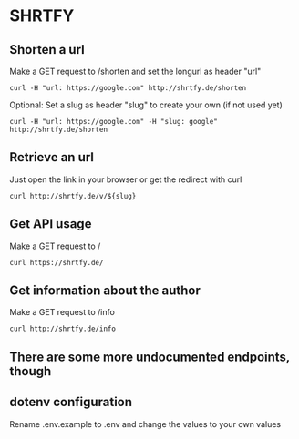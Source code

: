 # SHRTFY

## Shorten a url
Make a GET request to /shorten and set the longurl as header "url"
```
curl -H "url: https://google.com" http://shrtfy.de/shorten
```

Optional: Set a slug as header "slug" to create your own (if not used yet)
```
curl -H "url: https://google.com" -H "slug: google" http://shrtfy.de/shorten
```

## Retrieve an url
Just open the link in your browser or get the redirect with curl
```
curl http://shrtfy.de/v/${slug}
```

## Get API usage
Make a GET request to /
```
curl https://shrtfy.de/
```

## Get information about the author
Make a GET request to /info
```
curl http://shrtfy.de/info
```

## There are some more undocumented endpoints, though

## dotenv configuration
Rename .env.example to .env and change the values to your own values